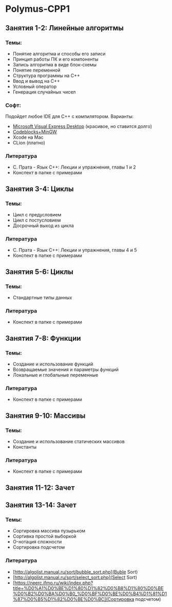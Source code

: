 # Polymus-CPP1

## Занятия 1-2: Линейные алгоритмы
### Темы:
  - Понятие алгоритма и способы его записи
  - Принцип работы ПК и его компоненты
  - Запись алгоритма в виде блок-схемы
  - Понятие переменной
  - Структура программы на С++
  - Ввод и вывод на С++
  - Условный оператор
  - Генерация случайных чисел

### Софт:
Подойдет любое IDE для C++ с компилятором. Варианты:
 - [Microsoft Visual Express Desktop](https://go.microsoft.com/fwlink/?LinkId=691984&clcid=0x419) (красивое, но ставится долго)
 - [Codeblocks+MinGW](https://sourceforge.net/projects/codeblocks/files/Binaries/16.01/Windows/codeblocks-16.01mingw-setup.exe/download)
 - Xcode на Mac
 - CLion (платно)

### Литература
  - С. Прата - Язык С++: Лекции и упражнения, главы 1 и 2
  - Конспект в папке с примерами

## Занятия 3-4: Циклы
### Темы:
  - Цикл с предусловием
  - Цикл с постусловием
  - Досрочный выход из цикла

### Литература
  - С. Прата - Язык С++: Лекции и упражнения, главы 4 и 5
  - Конспект в папке с примерами

## Занятия 5-6: Циклы
### Темы:
  - Стандартные типы данных

### Литература
  - Конспект в папке с примерами
  
## Занятия 7-8: Функции
### Темы:
  - Создание и использование функций
  - Возвращаемые значения и параметры функций
  - Локальные и глобальные переменные

### Литература
  - Конспект в папке с примерами

## Занятия 9-10: Массивы
### Темы:
  - Создание и использование статических массивов
  - Константы

### Литература
  - Конспект в папке с примерами

## Занятия 11-12: Зачет

## Занятия 13-14: Зачет
### Темы:
  - Сортировка массива пузырьком
  - Сортивка простой выборкой
  - O-нотация сложности
  - Сортировка подсчетом

### Литература
  - [http://algolist.manual.ru/sort/bubble_sort.php](Buble Sort)
  - [http://algolist.manual.ru/sort/select_sort.php](Select Sort)
  - [https://neerc.ifmo.ru/wiki/index.php?title=%D0%A1%D0%BE%D1%80%D1%82%D0%B8%D1%80%D0%BE%D0%B2%D0%BA%D0%B0_%D0%BF%D0%BE%D0%B4%D1%81%D1%87%D0%B5%D1%82%D0%BE%D0%BC](Сортировка подсчетом)
